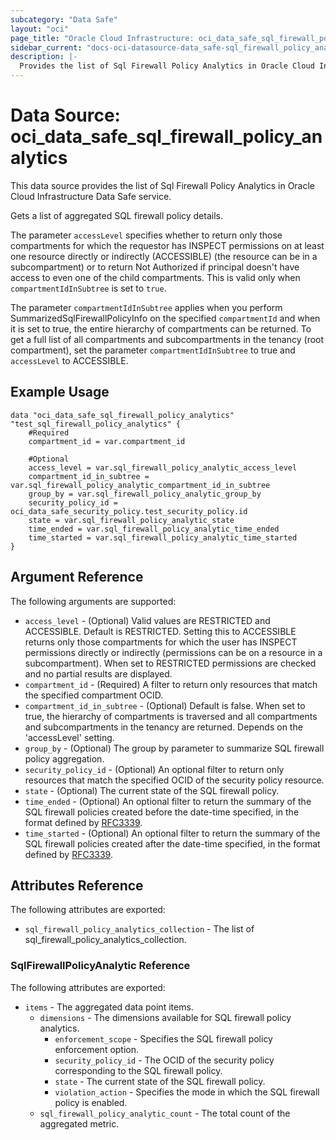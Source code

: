 ```yaml
---
subcategory: "Data Safe"
layout: "oci"
page_title: "Oracle Cloud Infrastructure: oci_data_safe_sql_firewall_policy_analytics"
sidebar_current: "docs-oci-datasource-data_safe-sql_firewall_policy_analytics"
description: |-
  Provides the list of Sql Firewall Policy Analytics in Oracle Cloud Infrastructure Data Safe service
---
```


# Data Source: oci_data_safe_sql_firewall_policy_analytics
This data source provides the list of Sql Firewall Policy Analytics in Oracle Cloud Infrastructure Data Safe service.

Gets a list of aggregated SQL firewall policy details.

The parameter `accessLevel` specifies whether to return only those compartments for which the
requestor has INSPECT permissions on at least one resource directly
or indirectly (ACCESSIBLE) (the resource can be in a subcompartment) or to return Not Authorized if
principal doesn't have access to even one of the child compartments. This is valid only when
`compartmentIdInSubtree` is set to `true`.

The parameter `compartmentIdInSubtree` applies when you perform SummarizedSqlFirewallPolicyInfo on the specified 
`compartmentId` and when it is set to true, the entire hierarchy of compartments can be returned.
To get a full list of all compartments and subcompartments in the tenancy (root compartment),
set the parameter `compartmentIdInSubtree` to true and `accessLevel` to ACCESSIBLE.


## Example Usage

```hcl
data "oci_data_safe_sql_firewall_policy_analytics" "test_sql_firewall_policy_analytics" {
	#Required
	compartment_id = var.compartment_id

	#Optional
	access_level = var.sql_firewall_policy_analytic_access_level
	compartment_id_in_subtree = var.sql_firewall_policy_analytic_compartment_id_in_subtree
	group_by = var.sql_firewall_policy_analytic_group_by
	security_policy_id = oci_data_safe_security_policy.test_security_policy.id
	state = var.sql_firewall_policy_analytic_state
	time_ended = var.sql_firewall_policy_analytic_time_ended
	time_started = var.sql_firewall_policy_analytic_time_started
}
```

## Argument Reference

The following arguments are supported:

* `access_level` - (Optional) Valid values are RESTRICTED and ACCESSIBLE. Default is RESTRICTED. Setting this to ACCESSIBLE returns only those compartments for which the user has INSPECT permissions directly or indirectly (permissions can be on a resource in a subcompartment). When set to RESTRICTED permissions are checked and no partial results are displayed. 
* `compartment_id` - (Required) A filter to return only resources that match the specified compartment OCID.
* `compartment_id_in_subtree` - (Optional) Default is false. When set to true, the hierarchy of compartments is traversed and all compartments and subcompartments in the tenancy are returned. Depends on the 'accessLevel' setting. 
* `group_by` - (Optional) The group by parameter to summarize SQL firewall policy aggregation.
* `security_policy_id` - (Optional) An optional filter to return only resources that match the specified OCID of the security policy resource.
* `state` - (Optional) The current state of the SQL firewall policy.
* `time_ended` - (Optional) An optional filter to return the summary of the SQL firewall policies created before the date-time specified, in the format defined by [RFC3339](https://tools.ietf.org/html/rfc3339). 
* `time_started` - (Optional) An optional filter to return the summary of the SQL firewall policies created after the date-time specified, in the format defined by [RFC3339](https://tools.ietf.org/html/rfc3339). 


## Attributes Reference

The following attributes are exported:

* `sql_firewall_policy_analytics_collection` - The list of sql_firewall_policy_analytics_collection.

### SqlFirewallPolicyAnalytic Reference

The following attributes are exported:

* `items` - The aggregated data point items.
	* `dimensions` - The dimensions available for SQL firewall policy analytics.
		* `enforcement_scope` - Specifies the SQL firewall policy enforcement option.
		* `security_policy_id` - The OCID of the security policy corresponding to the SQL firewall policy.
		* `state` - The current state of the SQL firewall policy.
		* `violation_action` - Specifies the mode in which the SQL firewall policy is enabled.
	* `sql_firewall_policy_analytic_count` - The total count of the aggregated metric.

